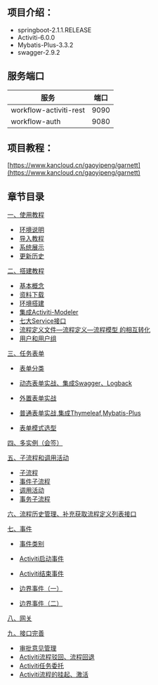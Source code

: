 ## 项目介绍：
* springboot-2.1.1.RELEASE
* Activiti-6.0.0
* Mybatis-Plus-3.3.2
* swagger-2.9.2

## 服务端口
| 服务                   | 端口 |
| ---------------------- | ---- |
| workflow-activiti-rest | 9090 |
| workflow-auth          | 9080 |


## 项目教程：
[https://www.kancloud.cn/gaoyipeng/garnett](https://www.kancloud.cn/gaoyipeng/garnett)

## 章节目录

[一、使用教程](https://www.kancloud.cn/gaoyipeng/garnett/1822588)

- ​     [环境说明](https://www.kancloud.cn/gaoyipeng/garnett/1822589)
- ​     [导入教程](https://www.kancloud.cn/gaoyipeng/garnett/1822590)
- ​     [系统展示](https://www.kancloud.cn/gaoyipeng/garnett/1822591)
- ​     [更新历史](https://www.kancloud.cn/gaoyipeng/garnett/1846895)

[二、搭建教程](https://www.kancloud.cn/gaoyipeng/garnett/1822592)

- ​     [基本概念](https://www.kancloud.cn/gaoyipeng/garnett/1822593)
- ​     [资料下载](https://www.kancloud.cn/gaoyipeng/garnett/1902086)
- ​     [环境搭建](https://www.kancloud.cn/gaoyipeng/garnett/1822594)
- ​     [集成Activiti-Modeler](https://www.kancloud.cn/gaoyipeng/garnett/1822595)
- ​     [七大Service接口](https://www.kancloud.cn/gaoyipeng/garnett/1822596)
- ​     [流程定义文件—流程定义—流程模型 的相互转化](https://www.kancloud.cn/gaoyipeng/garnett/1822597)
- ​     [用户和用户组](https://www.kancloud.cn/gaoyipeng/garnett/1822598)

[三、任务表单](https://www.kancloud.cn/gaoyipeng/garnett/1881703)

- ​     [表单分类](https://www.kancloud.cn/gaoyipeng/garnett/1822599)

- ​     [动态表单实战、集成Swagger、Logback](https://www.kancloud.cn/gaoyipeng/garnett/1822600)

- ​     [外置表单实战](https://www.kancloud.cn/gaoyipeng/garnett/1822601)

- ​     [普通表单实战,集成Thymeleaf,Mybatis-Plus](https://www.kancloud.cn/gaoyipeng/garnett/1822602)

- ​     [表单模式选型](https://www.kancloud.cn/gaoyipeng/garnett/1822603)

  

[四、多实例（会签）](https://www.kancloud.cn/gaoyipeng/garnett/1822604)

[五、子流程和调用活动](https://www.kancloud.cn/gaoyipeng/garnett/1881704)

- ​     [子流程](https://www.kancloud.cn/gaoyipeng/garnett/1822605)
- ​     [事件子流程](https://www.kancloud.cn/gaoyipeng/garnett/1822606)
- ​     [调用活动](https://www.kancloud.cn/gaoyipeng/garnett/1822607)
- ​     [事务子流程](https://www.kancloud.cn/gaoyipeng/garnett/1902087)

[六、流程历史管理、补充获取流程定义列表接口](https://www.kancloud.cn/gaoyipeng/garnett/1846896)

 [七、事件](https://www.kancloud.cn/gaoyipeng/garnett/1881705)

- ​     [事件类别](https://www.kancloud.cn/gaoyipeng/garnett/1902088)

- ​     [Activiti启动事件](https://www.kancloud.cn/gaoyipeng/garnett/1881706)

- ​     [Activiti结束事件](https://www.kancloud.cn/gaoyipeng/garnett/1902089)

- ​     [边界事件（一）](https://www.kancloud.cn/gaoyipeng/garnett/1902090)

- ​     [边界事件（二）](https://www.kancloud.cn/gaoyipeng/garnett/1902091)


 [八、网关](https://www.kancloud.cn/gaoyipeng/garnett/1912370)

 [九、接口完善](https://www.kancloud.cn/gaoyipeng/garnett/1912371)

- ​	  [审批意见管理](https://www.kancloud.cn/gaoyipeng/garnett/1912372)
- ​	  [Activiti流程驳回、流程回退](https://www.kancloud.cn/gaoyipeng/garnett/1934888)
- ​	  [Activiti任务委托](https://www.kancloud.cn/gaoyipeng/garnett/1934889)
- ​	  [Activiti流程的挂起、激活](https://www.kancloud.cn/gaoyipeng/garnett/1934890)

